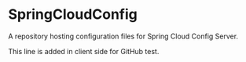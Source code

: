 # SpringCloudConfig
A repository hosting configuration files for Spring Cloud Config Server.

This line is added in client side for GitHub test.
